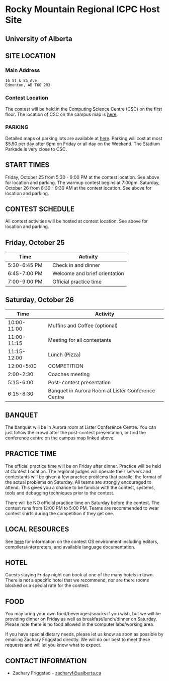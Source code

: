 # Rocky Mountain Regional ICPC Host Site

## University of Alberta

## SITE LOCATION

### Main Address

```
16 St & 85 Ave
Edmonton, AB T6G 2R3
```

### Contest Location

The contest will be held in the Computing Science Centre (CSC) on the first floor. The location of CSC on the campus map is [here](https://www.ualberta.ca/maps?l=53.526927,-113.52725900000002&z=17&campus=north_campus&b=csc).

### PARKING

Detailed maps of parking lots are available at [here](https://www.ualberta.ca/parking-services). Parking will cost at most $5.50 per day after 6pm on Friday or all day on the Weekend. The Stadium Parkade is very close to CSC.

## START TIMES

Friday, October 25 from 5:30 - 9:00 PM at the contest location. See above for location and parking. The warmup contest begins at 7:00pm.
Saturday, October 26 from 8:30 - 9:30 AM at the contest location. See above for location and parking.

## CONTEST SCHEDULE

All contest activities will be hosted at contest location. See above for location and parking.

## Friday, October 25

| Time         |     | Activity                      |
| ------------ | --- | ----------------------------- |
| 5:30-6:45 PM |     | Check in and dinner           |
| 6:45-7:00 PM |     | Welcome and brief orientation |
| 7:00-9:00 PM |     | Official practice time        |

## Saturday, October 26

| Time       |     | Activity                              |
| ---------- | --- | ------------------------------------- |
| 10:00-11:00 |     | Muffins and Coffee (optional)                 |
| 11:00-11:15 |     | Meeting for all contestants           |
| 11:15-12:00 |    | Lunch (Pizza) |
| 12:00-5:00 |     | COMPETITION |
| 2:00-2:30 |     | Coaches meeting                       |
| 5:15-6:00  |     | Post-contest presentation         |
| 6:15-8:30 |     | Banquet in Aurora Room at Lister Conference Centre |

## BANQUET
The banquet will be in Aurora room at Lister Conference Centre. You can just follow the crowd after the post-contest presentation, or find the conference centre on the campus map linked above.


## PRACTICE TIME

The official practice time will be on Friday after dinner. Practice will be held at Contest Location. The regional judges will operate their servers and contestants will be given a few practice problems that parallel the format of the actual problems on Saturday. All teams are strongly encouraged to attend. This gives you a chance to be familiar with the contest, systems, tools and debugging techniques prior to the contest.

There will be NO official practice time on Saturday before the contest.
The contest runs from 12:00 PM to 5:00 PM. Teams are recommended to wear contest shirts during the competition if they get one.

## LOCAL RESOURCES

See [here](https://image.icpc.global/pac2022/environment.html) for information on the contest OS environment including editors, compilers/interpreters, and available language documentation.



## HOTEL

Guests staying Friday night can book at one of the many hotels in town. There is not a specific hotel that we recommend, nor are there rooms blocked or a special rate for the contest.

## FOOD

You may bring your own food/beverages/snacks if you wish, but we will be providing dinner on Friday as well as breakfast/lunch/dinner on Saturday. Please note there is no food allowed in the computer labs/working area.

If you have special dietary needs, please let us know as soon as possible by emailing Zachary Friggstad directly. We will do our best to meet these requests and will let you know what to expect.

## CONTACT INFORMATION

-   Zachary Friggstad - [zacharyf@ualberta.ca](mailto:zacharyf@ualberta.ca)
